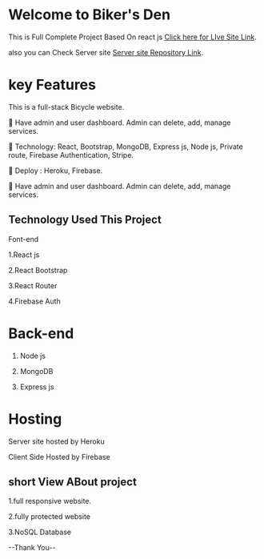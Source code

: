 # Welcome to Biker's Den

This is Full Complete Project Based On react js [Click here for LIve Site Link](https://biker-s-den.web.app/).

also you can Check Server site [Server site Repository Link](https://github.com/programming-hero-web-course-4/niche-website-server-side-Amubasshir).

# key Features

This is a full-stack Bicycle website.

 Have admin and user dashboard. Admin can delete, add, manage services.

 Technology: React, Bootstrap, MongoDB, Express js, Node js, Private route, Firebase Authentication, Stripe.

 Deploy : Heroku, Firebase.

 Have admin and user dashboard. Admin can delete, add, manage services.

## Technology Used This Project

Font-end

1.React js

2.React Bootstrap

3.React Router

4.Firebase Auth

# Back-end

1. Node js

2. MongoDB

3. Express js

# Hosting

Server site hosted by Heroku

Client Side Hosted by Firebase

## short View ABout project

1.full responsive website.

2.fully protected website

3.NoSQL Database

--Thank You--
